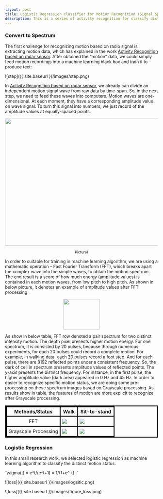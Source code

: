 ```yaml
---
layout: post
title: Logistic Regression classifier for Motion Recognition (Signal Spectrum)
description: This is a series of activity recognition for classify distinct intensity motions (raw data obtained as radio signal data) based on logistic regression machine learning algorithm. 
---
```

<style>
img {
    display: block;
    margin: 0 auto;
}
table, th, td {
    border: 3px solid black;
    border-collapse: collapse;
}
#cssTable td {
    padding: 5px;
    text-align:center; 
    vertical-align:middle;
    
}
</style>

### Convert to Spectrum
<span>The first challenge for recognizing motion based on radio signal is extracting motion data, 
which has explained in the work <a href="{{site.baseurl}}/Activity/">Activity Recognition based on radar sensor</a>. 
After obtained the “motion” data, 
we could simply feed motion recordings into a machine learning black box and train it to produce text:
</span>

![step]({{ site.baseurl }}/images/step.png)

<span>
In <a href="{{site.baseurl}}/Activity/">Activity Recognition based on radar sensor</a>, we already can divide an 
independent motion signal wave from raw data by time-span.
So, in the next step, we need to feed these waves into computers. 
Motion waves are one-dimensional. At each moment, they have a corresponding amplitude value on wave signal. 
To turn this signal into numbers, we just record of the amplitude values at equally-spaced points. 
</span>

<p><a href="{{ site.baseurl }}/images/530motion.png"><img src="{{ site.baseurl }}/images/530motion.png" height="420" width="620"></a></p>

<p align="center" style="font-size:12px;">Picture1</p>

<p> </p>




<span>
In order to suitable for training in machine learning algorithm, we are using a mathematic operation – Fast Fourier Transform (FFT), 
which breaks apart the complex wave into the simple waves, to obtain the motion spectrum. 
The end result is a score of how much energy (amplitude values) is contained in each motion waves, 
from low pitch to high pitch. As shown in below picture, it denotes an example of amplitude values after FFT processing. 
</span>

<p><a href="{{ site.baseurl }}/images/energy_number.png"><img src="{{ site.baseurl }}/images/energy_number.png" height="100" width="120"></a></p>


<span>
As show in below table, FFT row denoted a pair spectrum for two distinct intensity motion. 
The depth pixel presents higher motion energy. For one spectrum, it is consisted by 20 pulses, because through numerous experiments,
 for each 20 pulses could record a complete motion. 
 For example, in walking data, each 20 pulses record a foot step. 
 And for each pulse, there are 8192 reflected points under a consistent frequency. 
 So, the dark of cell in spectrum presents amplitude values of reflected points. 
 The y-axis presents the distinct frequency. For instance, in the first pulse, 
 the higher amplitude value (dark area) appeared in 0 Hz and 45 Hz. 
In order to easier to recognize specific motion status, 
we are doing some pre-processing on these spectrum images based on Grayscale processing. 
As results show in table, the features of motion are more explicit to recognize after Grayscale processing. 
</span>

<div class="education">
<table id="cssTable">
  <tr>
    <th align="center">Methods/Status</th>
    <th>Walk</th>
    <th>Sit-to-stand</th>
  </tr>
  <tr>
    <td>FFT</td>
    <td align="center"><a href="{{ site.baseurl }}/images/figure_walk.png"><img src="{{ site.baseurl }}/images/figure_walk.png"></a></td>
    <td align="center"><a href="{{ site.baseurl }}/images/figure_sit.png"><img src="{{ site.baseurl }}/images/figure_sit.png"></a></td>
  </tr>
  <tr>
    <td align="center" valign="middle">Grayscale Processing</td>
    <td align="center"><a href="{{ site.baseurl }}/images/walk3.png"><img src="{{ site.baseurl }}/images/walk3.png" align="middle" ></a></td>
    <td align="center"><a href="{{ site.baseurl }}/images/sitting5.png"><img src="{{ site.baseurl }}/images/sitting5.png" align="middle"></a></td>
  </tr>
</table>
</div>

### Logistic Regression

<span>
In this small research work, we selected logistic regression as machine learning algorithm to classify the distinct motion status.</span>
<p >
  `\sigma(t) = e^t/(e^t+1) = 1/(1+e^-t) .`
</p>
<script type="text/javascript" async
  src="https://cdnjs.cloudflare.com/ajax/libs/mathjax/2.7.2/MathJax.js?config=TeX-MML-AM_CHTML">
</script>

![loss]({{ site.baseurl }}/images/logsitic.png)


![loss]({{ site.baseurl }}/images/figure_loss.png)



